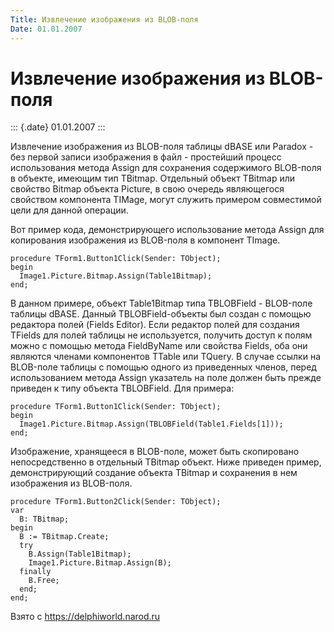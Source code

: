 ```yaml
---
Title: Извлечение изображения из BLOB-поля
Date: 01.01.2007
---
```



Извлечение изображения из BLOB-поля
===================================

::: {.date}
01.01.2007
:::

Извлечение изображения из BLOB-поля таблицы dBASE или Paradox - без
первой записи изображения в файл - простейший процесс использования
метода Assign для сохранения содержимого BLOB-поля в объекте, имеющим
тип TBitmap. Отдельный объект TBitmap или свойство Bitmap объекта
Picture, в свою очередь являющегося свойством компонента TIMage, могут
служить примером совместимой цели для данной операции.

Вот пример кода, демонстрирующего использование метода Assign для
копирования изображения из BLOB-поля в компонент TImage.

    procedure TForm1.Button1Click(Sender: TObject);
    begin
      Image1.Picture.Bitmap.Assign(Table1Bitmap);
    end;

В данном примере, объект Table1Bitmap типа TBLOBField - BLOB-поле
таблицы dBASE. Данный TBLOBField-объекты был создан с помощью редактора
полей (Fields Editor). Если редактор полей для создания TFields для
полей таблицы не используется, получить доступ к полям можно с помощью
метода FieldByName или свойства Fields, оба они являются членами
компонентов TTable или TQuery. В случае ссылки на BLOB-поле таблицы с
помощью одного из приведенных членов, перед использованием метода Assign
указатель на поле должен быть прежде приведен к типу объекта TBLOBField.
Для примера:

    procedure TForm1.Button1Click(Sender: TObject);
    begin
      Image1.Picture.Bitmap.Assign(TBLOBField(Table1.Fields[1]));
    end;

Изображение, хранящееся в BLOB-поле, может быть скопировано
непосредственно в отдельный TBitmap объект. Ниже приведен пример,
демонстрирующий создание объекта TBitmap и сохранения в нем изображения
из BLOB-поля.

    procedure TForm1.Button2Click(Sender: TObject);
    var
      B: TBitmap;
    begin
      B := TBitmap.Create;
      try
        B.Assign(Table1Bitmap);
        Image1.Picture.Bitmap.Assign(B);
      finally
        B.Free;
      end;
    end;

Взято с <https://delphiworld.narod.ru>
